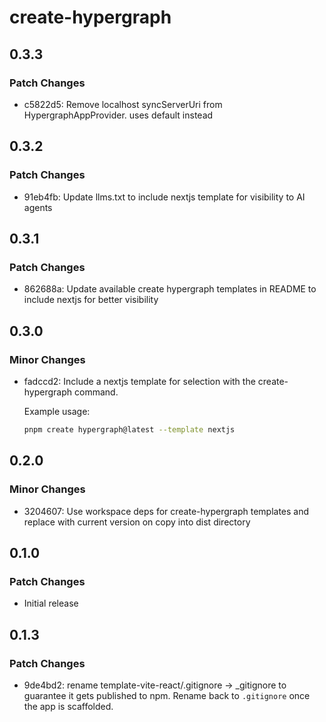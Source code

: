# create-hypergraph

## 0.3.3
### Patch Changes

- c5822d5: Remove localhost syncServerUri from HypergraphAppProvider. uses default instead

## 0.3.2
### Patch Changes

- 91eb4fb: Update llms.txt to include nextjs template for visibility to AI agents

## 0.3.1
### Patch Changes

- 862688a: Update available create hypergraph templates in README to include nextjs for better visibility

## 0.3.0
### Minor Changes

- fadccd2: Include a nextjs template for selection with the create-hypergraph command.
  
  Example usage:
  
  ```bash
  pnpm create hypergraph@latest --template nextjs
  ```

## 0.2.0
### Minor Changes

- 3204607: Use workspace deps for create-hypergraph templates and replace with current version on copy into dist directory

## 0.1.0
### Patch Changes

- Initial release

## 0.1.3
### Patch Changes

- 9de4bd2: rename template-vite-react/.gitignore -> _gitignore to guarantee it gets published to npm. Rename back to `.gitignore` once the app is scaffolded.